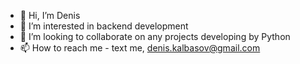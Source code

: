 - 👋 Hi, I’m Denis
- 👀 I’m interested in backend development
- 💞️ I’m looking to collaborate on any projects developing by Python
- 📫 How to reach me - text me, denis.kalbasov@gmail.com

<!---
DeneesK/DeneesK is a ✨ special ✨ repository because its `README.md` (this file) appears on your GitHub profile.
You can click the Preview link to take a look at your changes.
--->
